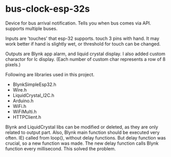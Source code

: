 # bus-clock-esp-32s
Device for bus arrival notification. Tells you when bus comes via API. supports multiple buses.

Inputs are 'touches' that esp-32 supports. touch 3 pins with hand. 
It may work better if hand is slightly wet, or threshold for touch can be changed.


Outputs are Blynk app alarm, and liquid crystal display.
I also added custom charactor for lc display. (Each number of custom char represents a row of 8 pixels.)


Following are libraries used in this project. 

- BlynkSimpleEsp32.h
- Wire.h
- LiquidCrystal_I2C.h
- Arduino.h
- WiFi.h
- WiFiMulti.h
- HTTPClient.h

Blynk and LiquidCrystal libs can be modified or deleted, as they are only related to output part.
Also, Blynk main function should be executed very often. IE) called from loop(), without delay functions.
But delay function was crucial, so a new function was made.
The new delay function calls Blynk function every millisecond. This solved the problem.
